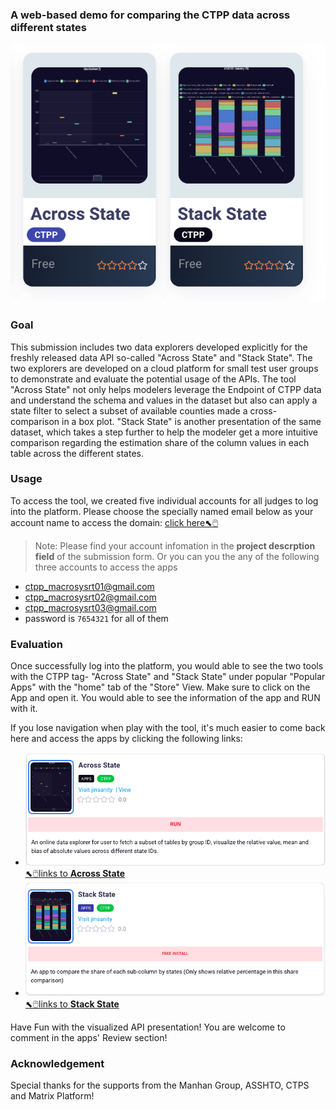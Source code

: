 ### A web-based demo for comparing the CTPP data across different states

![p1](../media/gallery/apps_ctpp.png "p1 :size=200")

### Goal

This submission includes two data explorers developed explicitly for the freshly released data API so-called "Across State" and "Stack State". The two explorers are developed on a cloud platform for small test user groups to demonstrate and evaluate the potential usage of the APIs. 
 The tool "Across State" not only helps modelers leverage the Endpoint of CTPP data and understand the schema and values in the dataset but also can apply a state filter to select a subset of available counties made a cross-comparison in a box plot.
"Stack State" is another presentation of the same dataset, which takes a step further to help the modeler get a more intuitive comparison regarding the estimation share of the column values in each table across the different states.

### Usage

To access the tool, we created five individual accounts for all judges to log into the platform. Please choose the specially named email below as your account name to access the domain: [click here⬉🖱️](http://18.188.110.26/matrix)

> Note: Please find your account infomation in the **project descrption field** of the submission form.
> Or you can you the any of the following three accounts to access the apps
* ctpp_macrosysrt01@gmail.com
* ctpp_macrosysrt02@gmail.com
* ctpp_macrosysrt03@gmail.com
* password is `7654321` for all of them
        
### Evaluation

Once successfully log into the  platform, you would able to see the two tools with the CTPP tag- "Across State" and "Stack State" under popular "Popular Apps" with the "home" tab of the "Store" View. Make sure to click on the App and open  it. You would able to see the information of the app and RUN with it.

If you lose navigation when play with the tool, it's much easier to come back here and access the apps by clicking the following links:

* ![p2](../media/gallery/app_AcrossState.png "p2 :size=400*100") 
    [⬉🖱️links to **Across State**](http://18.188.110.26/matrix/item/1532522260233_user_16687234633674/home)
* ![p3](../media/gallery/app_StackState.png "p3  :size=400*100")
[⬉🖱️links to **Stack State**](http://18.188.110.26/matrix/item/47cd8e6efu03e8fu4e82fu93fafu475f5a234026/home)

Have Fun with the visualized API presentation! You are welcome to comment in the apps' Review section!

### Acknowledgement
Special thanks for the supports from the Manhan Group, ASSHTO, CTPS and Matrix Platform! 